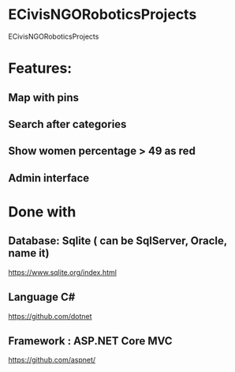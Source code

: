 # ECivisNGORoboticsProjects
ECivisNGORoboticsProjects


# Features:

## Map with pins

## Search after categories

## Show women percentage > 49 as red

## Admin interface

# Done with

## Database: Sqlite ( can be SqlServer, Oracle, name it)
https://www.sqlite.org/index.html

## Language C#
https://github.com/dotnet

## Framework : ASP.NET Core MVC
https://github.com/aspnet/






